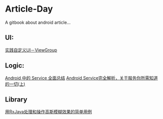 # Article-Day
A gitbook about android article...



## UI:

[实践自定义UI－ViewGroup](http://www.jianshu.com/p/525ccf61db94)



## Logic:

[Android 中的 Service 全面总结](http://www.cnblogs.com/newcj/archive/2011/05/30/2061370.html)
[Android Service完全解析，关于服务你所需知道的一切(上)](http://blog.csdn.net/guolin_blog/article/details/11952435)


## Library

[用RxJava处理和操作高斯模糊效果的简单用例](https://github.com/SmartDengg/RxBlur)